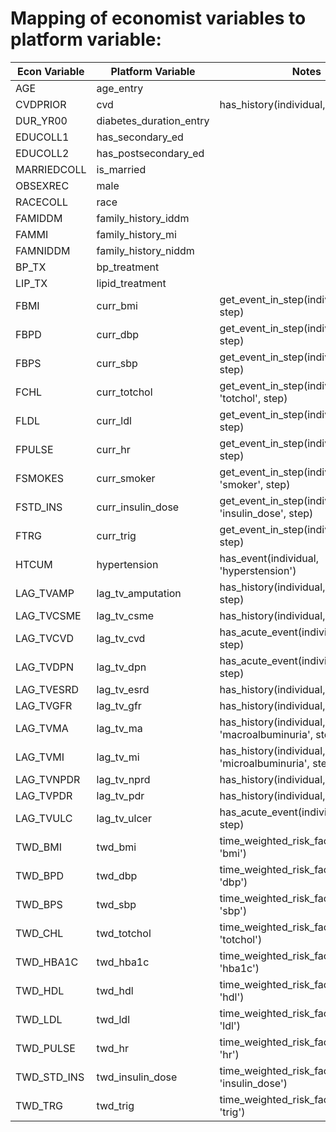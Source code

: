 # Mapping of economist variables to platform variable:

| Econ Variable | Platform Variable | Notes |
|---|---|---|
| AGE | age_entry |  |
| CVDPRIOR | cvd | has_history(individual, flag, step) |
| DUR_YR00 | diabetes_duration_entry |  |
| EDUCOLL1 | has_secondary_ed |  |
| EDUCOLL2 | has_postsecondary_ed |  |
| MARRIEDCOLL | is_married |  |
| OBSEXREC | male |  |
| RACECOLL | race |  |
| FAMIDDM | family_history_iddm |  |
| FAMMI | family_history_mi |  |
| FAMNIDDM | family_history_niddm |  |
| BP_TX | bp_treatment |  |
| LIP_TX | lipid_treatment |  |
| FBMI | curr_bmi | get_event_in_step(individual, 'bmi', step) |
| FBPD | curr_dbp | get_event_in_step(individual, 'dbp', step) |
| FBPS | curr_sbp | get_event_in_step(individual, 'sbp', step) |
| FCHL | curr_totchol | get_event_in_step(individual, 'totchol', step) |
| FLDL | curr_ldl | get_event_in_step(individual, 'ldl', step) |
| FPULSE | curr_hr | get_event_in_step(individual, 'hr', step) |
| FSMOKES | curr_smoker | get_event_in_step(individual, 'smoker', step) |
| FSTD_INS | curr_insulin_dose | get_event_in_step(individual, 'insulin_dose', step) |
| FTRG | curr_trig | get_event_in_step(individual, 'trig', step) |
| HTCUM | hypertension | has_event(individual, 'hyperstension') |
| LAG_TVAMP | lag_tv_amputation | has_history(individual, 'amputation', step) |
| LAG_TVCSME | lag_tv_csme | has_history(individual, 'csme', step) |
| LAG_TVCVD | lag_tv_cvd | has_acute_event(individual, 'cvd', step) |
| LAG_TVDPN | lag_tv_dpn | has_acute_event(individual, 'dpn', step) |
| LAG_TVESRD | lag_tv_esrd | has_history(individual, 'esrd', step) |
| LAG_TVGFR | lag_tv_gfr | has_history(individual, 'gfr', step) |
| LAG_TVMA | lag_tv_ma | has_history(individual, 'macroalbuminuria', step) |
| LAG_TVMI | lag_tv_mi | has_history(individual, 'microalbuminuria', step) |
| LAG_TVNPDR | lag_tv_nprd | has_history(individual, 'nprd', step) |
| LAG_TVPDR | lag_tv_pdr | has_history(individual, 'pdr', step) |
| LAG_TVULC | lag_tv_ulcer | has_acute_event(individual, 'ulcer', step) |
| TWD_BMI | twd_bmi | time_weighted_risk_factor(individual, 'bmi') |
| TWD_BPD | twd_dbp | time_weighted_risk_factor(individual, 'dbp') |
| TWD_BPS | twd_sbp | time_weighted_risk_factor(individual, 'sbp') |
| TWD_CHL | twd_totchol | time_weighted_risk_factor(individual, 'totchol') |
| TWD_HBA1C | twd_hba1c | time_weighted_risk_factor(individual, 'hba1c') |
| TWD_HDL | twd_hdl | time_weighted_risk_factor(individual, 'hdl') |
| TWD_LDL | twd_ldl | time_weighted_risk_factor(individual, 'ldl') |
| TWD_PULSE | twd_hr | time_weighted_risk_factor(individual, 'hr') |
| TWD_STD_INS | twd_insulin_dose | time_weighted_risk_factor(individual, 'insulin_dose') |
| TWD_TRG | twd_trig | time_weighted_risk_factor(individual, 'trig') |